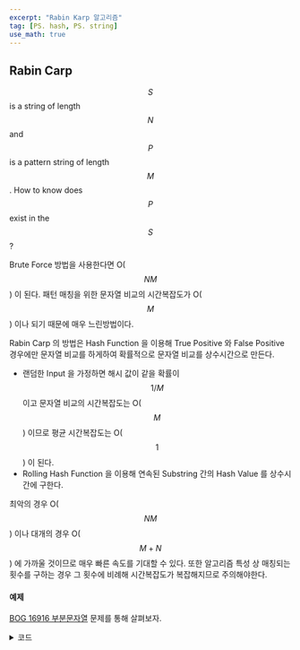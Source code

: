```yaml
---
excerpt: "Rabin Karp 알고리즘"
tag: [PS. hash, PS. string]
use_math: true
---
```


## Rabin Carp

$$S$$ is a string of length $$N$$ and $$P$$ is a pattern string of length $$M$$. How to know does $$P$$ exist in the $$S$$?
 
Brute Force 방법을 사용한다면 O($$NM$$) 이 된다. 패턴 매칭을 위한 문자열 비교의 시간복잡도가 O($$M$$) 이나 되기 때문에 매우 느린방법이다.

Rabin Carp 의 방법은 Hash Function 을 이용해 True Positive 와 False Positive 경우에만 문자열 비교를 하게하여 확률적으로 문자열 비교를 상수시간으로 만든다. 
+ 랜덤한 Input 을 가정하면 해시 값이 같을 확률이 $$1/M$$ 이고 문자열 비교의 시간복잡도는 O($$M$$) 이므로 평균 시간복잡도는 O($$1$$) 이 된다. 
+ Rolling Hash Function 을 이용해 연속된 Substring 간의 Hash Value 를 상수시간에 구한다. 

최악의 경우 O($$NM$$) 이나 대개의 경우 O($$M+N$$) 에 가까울 것이므로 매우 빠른 속도를 기대할 수 있다. 또한 알고리즘 특성 상 매칭되는 횟수를 구하는 경우 그 횟수에 비례해 시간복잡도가 복잡해지므로 주의해야한다.


#### 예제

[BOG 16916 부분문자열](https://www.acmicpc.net/problem/16916) 문제를 통해 살펴보자.

<details>
<summary>코드</summary>

{% highlight c++ %}

struct RabinKarp
{
	using ll = long long;
	void Init(const char* in, int m)
	{
		queue<char> tmp;
		swap(tmp, Str);

		M = m;
		P_Pow_M_Minus_1 = 1;
		h = H(in);

		for (int i = 0; i < m; i++) Str.push(in[i]);

		ll p2 = P;
		m--;
		while (m)
		{
			if (m & 1) P_Pow_M_Minus_1 = (P_Pow_M_Minus_1 * p2) % M;
			p2 = p2 * p2 % M;
			m >>= 1;
		}
	}
	int H(const char* in)
	{
		ll h = 0;
		for (int i = 0; i < M; i++)
			h = (h * P + in[i]) % M;
		return h;
	}
	int Roll(char s_hat)
	{
		char s_m = Str.front(); 
		Str.pop(); Str.push(s_hat);
		h -= (s_m * P_Pow_M_Minus_1) % M;
		h = (h + M) % M;
		return h = (h * P + s_hat) % M;
	}
	bool Check(const char* a, const char* pat)
	{
		for (int i = 0; i < M; i++)
			if (a[i] != pat[i]) return false;
		return true;
	}

	const int P = 7979;
	int M;
	ll h;
	ll P_Pow_M_Minus_1;
	queue<char> Str;
} Rabin;


int main() 
{
	string a, b;
	cin >> a >> b;
	if (a.size() < b.size())
	{
		cout << 0;
		return 0;
	}

	int m = b.size();
	
	Rabin.Init(a.data(), m);
	int hash = Rabin.H(b.data());
	if (hash == Rabin.h)
		if (Rabin.Check(a.data(), b.data()))
		{
			cout << 1;
			return 0;
		}

	for (int i = 0; i < a.size() - m; i++)
		if (hash == Rabin.Roll(a[i + m]))
			if(Rabin.Check(a.data() + i + 1, b.data()))
			{
				cout << 1;
				return 0;
			}
	
	cout << 0;
}

{% endhighlight %}

</details>